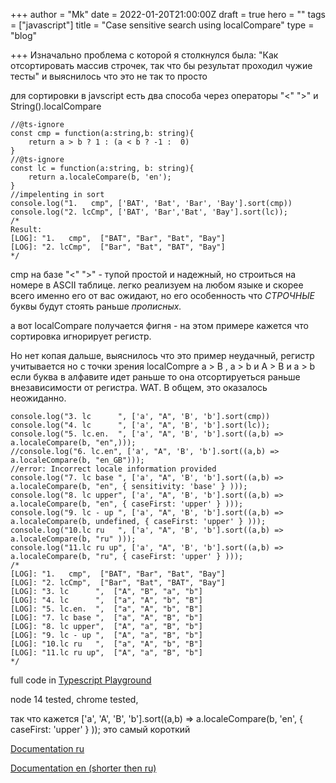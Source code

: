 +++
author = "Mk"
date = 2022-01-20T21:00:00Z
draft = true
hero = ""
tags = ["javascript"]
title = "Case sensitive search using localCompare"
type = "blog"

+++
Изначально проблема с которой я столкнулся была: "Как отсортировать массив строчек, так что бы результат проходил чужие тесты" и выяснилось что это не так то просто

для сортировки в javscript есть два способа через операторы "<" ">" и String().localCompare

    //@ts-ignore
    const cmp = function(a:string,b: string){
        return a > b ? 1 : (a < b ? -1 :  0) 
    }
    //@ts-ignore
    const lc = function(a:string, b: string){
        return a.localeCompare(b, 'en');
    }
    //impelenting in sort
    console.log("1.   cmp", ['BAT', 'Bat', 'Bar', 'Bay'].sort(cmp))
    console.log("2. lcCmp", ['BAT', 'Bar','Bat', 'Bay'].sort(lc));
    /*
    Result:
    [LOG]: "1.   cmp",  ["BAT", "Bar", "Bat", "Bay"] 
    [LOG]: "2. lcCmp",  ["Bar", "Bat", "BAT", "Bay"] 
    */

cmp на базе "<" ">" - тупой простой и надежный, но строиться на номере в ASCII таблице. легко реализуем на любом языке и скорее всего именно его от вас ожидают, но его особенность что _СТРОЧНЫЕ_ буквы будут стоять раньше _прописных._

а вот localCompare получается фигня - на этом примере кажется что сортировка игнорирует регистр.

Но нет копая дальше, выяснилось что это пример неудачный, регистр учитывается но с точки зрения localCompre a > B , a > b и A > B и a > b если буква в алфавите идет раньше то она отсортируеться раньше внезависимости от регистра. WAT. В общем, это оказалось неожиданно.

    console.log("3. lc      ", ['a', "A", 'B', 'b'].sort(cmp))
    console.log("4. lc      ", ['a', "A", 'B', 'b'].sort(lc));
    console.log("5. lc.en.  ", ['a', "A", 'B', 'b'].sort((a,b) => a.localeCompare(b, "en",)));
    //console.log("6. lc.en", ['a', "A", 'B', 'b'].sort((a,b) => a.localeCompare(b, "en_GB")));
    //error: Incorrect locale information provided
    console.log("7. lc base ", ['a', "A", 'B', 'b'].sort((a,b) => a.localeCompare(b, "en", { sensitivity: 'base' } )));
    console.log("8. lc upper", ['a', "A", 'B', 'b'].sort((a,b) => a.localeCompare(b, "en", { caseFirst: 'upper' } )));
    console.log("9. lc - up ", ['a', "A", 'B', 'b'].sort((a,b) => a.localeCompare(b, undefined, { caseFirst: 'upper' } )));
    console.log("10.lc ru   ", ['a', "A", 'B', 'b'].sort((a,b) => a.localeCompare(b, "ru" )));
    console.log("11.lc ru up", ['a', "A", 'B', 'b'].sort((a,b) => a.localeCompare(b, "ru", { caseFirst: 'upper' } )));
    /*
    [LOG]: "1.   cmp",  ["BAT", "Bar", "Bat", "Bay"] 
    [LOG]: "2. lcCmp",  ["Bar", "Bat", "BAT", "Bay"] 
    [LOG]: "3. lc      ",  ["A", "B", "a", "b"] 
    [LOG]: "4. lc      ",  ["a", "A", "b", "B"] 
    [LOG]: "5. lc.en.  ",  ["a", "A", "b", "B"] 
    [LOG]: "7. lc base ",  ["a", "A", "B", "b"] 
    [LOG]: "8. lc upper",  ["A", "a", "B", "b"] 
    [LOG]: "9. lc - up ",  ["A", "a", "B", "b"] 
    [LOG]: "10.lc ru   ",  ["a", "A", "b", "B"] 
    [LOG]: "11.lc ru up",  ["A", "a", "B", "b"] 
    */

full code in [Typescript Playground](https://www.typescriptlang.org/play?ssl=44&ssc=1&pln=22&pc=1#code/LAKA9GAuAWCmBOsAEkDuB7JqCGBPFmAxugLYAO2iSAzpPAJYB2A5kgDxIB8Sx5lsAGiTZGAEyQAbdIWwSAwqTIJYoUBAACkagFp6zRukShijWj3JIAvEgBmAV0aFI9dIwAU2AQCMAlAG9QJCCkREg7eEZhLiQvJAB+JABGJAAuJA92GPikbWS0pAAGH1AAXzUwTR09AyMQEzMJQitbBycXd08Y-0Dg0PDI7AA6KRkJWAU+RDcvIQByWEZZnwBuUvL6clgxxmcWJCYaQ0hjV2p0MeH0ZjcAIkTB4MJyG6EAbVmAIQBBABVZuY+2Eg-yQn0oILBuFmAF1Bmd4JA3E8yD5inVTudYJdrjcAEwPRpyZ5vT6-CGA+D-MHAgF4GFwo5uRqo1bgABUoFeABkAPIAcWhaTuDyCyJeQVeN2+P3FUsossBkAVeBu0KQnN5AqF+MkhCJZHFSElFOVSqEUt+ytwqvVIDZYHKMGQZHg6C8YxI+2oaQA6tB8NL9qZ6KJkOgbEgKcIxJG8Eg7NQmKwRrIJhQqCJxNB0KgkCRsABrZD0SC2ejwWjlUR6Zj0JNIatkJTwfal6iwbAkagoaBAnjYds0BaJ5wAN2Q7cohGgWEMBZidkgaXQZGcpyDkmkqcU-AbrlmpYw8ALqnRpkx2NuAGYCU1gkFxe9sCCbl9xZ8IV56fDEcjUSdzwuKQcQAFlve8HxJZ9zTfAFP2-RlmRWACziAq5bgAVlvQYFhFR9ZmgpBX3fD54NhH83A8bwfCsbghhTMY034aZzQWF5UWQ8AwHqC9gNuAA2bC2Kgl9YNBUi5i-cjGSo3xaOES5RnGHcphmIiFgAfT5D4bg41kIAQV14DSABJRxDEQJxNyUoMbEMfM10iF10FHENYFEFDePQm4AHZwK8AdkHwwjiLgySEIRSjPDkyw6MU2RlMmWAWPUxhxT8IdgzHEtcDSWYAvbWYkBKJA9M8tCcQADnAuwmwQYLRJIsiGUi2SaNihSGMS9NkrUm5hKQDKZHbAAxctaDy2rmyKkqyrPVCsT4m4AE5wO0eMyCIkSYKa8LpNa6L2rirqmNUoQHFDGwmHcoQhsCsaKyXUEpoQGbSpZcrFu8xICmGJp4DsYIGp2sLQSklrETa+T6K3RiVN680AZud7OJ4irbkSe5GhCQHauBoixI-PaIai6jofiuGkpSm4kdu-tRvGp7ZheylipR-SORAbl+UFIj7keYkJQtGVzRNUWgStG0NR57Vb31Q1jXlcWzSI6VJbVaWtSIm9dQgrahbEqVZWwWUvClrnNV5m4wN1iCFZuE2QaIs3RfN7mtZuLDdRwxg8KEI0HdlQ2XdVt3LaFPzdYKoL-clR2CYVU2w5lojqt1ln7cN+OjfNM2NYtlOVrWjb9YDrPE9z5OPZ+v6caB2PA6dm4Q6N-P3atzHa4BjbM+NivnfN+1T2HkBQCAA)

node 14 tested, chrome tested,

так что кажется \['a', 'A', 'B', 'b'\].sort((a,b) => a.localeCompare(b, 'en', { caseFirst: 'upper' } )); это самый короткий

[Documentation ru](https://developer.mozilla.org/ru/docs/Web/JavaScript/Reference/Global_Objects/String/localeCompare)

[Documentation en (shorter then ru)](https://developer.mozilla.org/en-US/docs/Web/JavaScript/Reference/Global_Objects/String/localeCompare)